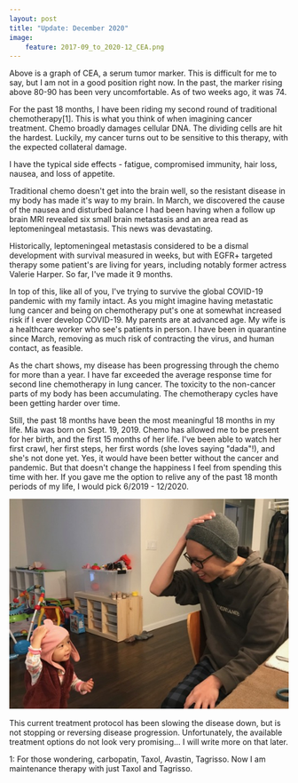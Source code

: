 ```yaml
---
layout: post
title: "Update: December 2020"
image:
    feature: 2017-09_to_2020-12_CEA.png
---
```


Above is a graph of CEA, a serum tumor marker. This is difficult for me to say,
but I am not in a good position right now. In the past, the marker rising above
80-90 has been very uncomfortable. As of two weeks ago, it was 74.

For the past 18 months, I have been riding my second round of traditional
chemotherapy[1]. This is what you think of when imagining cancer treatment.
Chemo broadly damages cellular DNA. The dividing cells are hit the hardest.
Luckily, my cancer turns out to be sensitive to this therapy, with the
expected collateral damage.

I have the typical side effects - fatigue, compromised immunity, hair loss,
nausea, and loss of appetite.

Traditional chemo doesn't get into the brain well, so the resistant disease in
my body has made it's way to my brain. In March, we discovered the cause of the
nausea and disturbed balance I had been having when a follow up brain MRI
revealed six small brain metastasis and an area read as leptomeningeal
metastasis. This news was devastating. 

Historically, leptomeningeal metastasis considered to be a dismal development
with survival measured in weeks, but with EGFR+ targeted therapy some patient's
are living for years, including notably former actress Valerie Harper. So far,
I've made it 9 months.

In top of this, like all of you, I've trying to survive the global COVID-19
pandemic with my family intact. As you might imagine having metastatic lung
cancer and being on chemotherapy put's one at somewhat increased risk if I ever
develop COVID-19. My parents are at advanced age. My wife is a healthcare worker
who see's patients in person. I have been in quarantine since March, removing as
much risk of contracting the virus, and human contact, as feasible.

As the chart shows, my disease has been progressing through the chemo
for more than a year. I have far exceeded the average response time for second
line chemotherapy in lung cancer. The toxicity to the non-cancer parts of my
body has been accumulating. The chemotherapy cycles have been getting harder
over time.

Still, the past 18 months have been the most meaningful 18 months in my life.
Mia was born on Sept. 19, 2019. Chemo has allowed me to be present for her
birth, and the first 15 months of her life. I've been able to watch her first
crawl, her first steps, her first words (she loves saying "dada"!), and she's
not done yet. Yes, it would have been better without the cancer and pandemic.
But that doesn't change the happiness I feel from spending this time with her.
If you gave me the option to relive any of the past 18 month periods of my life,
I would pick 6/2019 - 12/2020.

![hats](/assets/img/mia_allen_hats.jpg)

This current treatment protocol has been slowing the disease down, but is not
stopping or reversing disease progression. Unfortunately, the available
treatment options do not look very promising... I will write more on that later.

1: For those wondering, carbopatin, Taxol, Avastin, Tagrisso.
Now I am maintenance therapy with just Taxol and Tagrisso.
